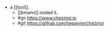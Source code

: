 - a [[tool]].
  - [[bmann]] noded it.
  - #go https://www.chezmoi.io
  - #git https://github.com/twpayne/chezmoi
